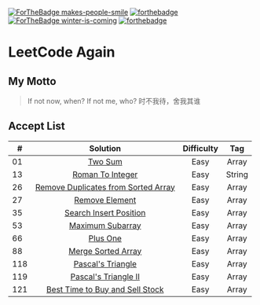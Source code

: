 [![ForTheBadge makes-people-smile](http://ForTheBadge.com/images/badges/makes-people-smile.svg)](http://ForTheBadge.com)
[![forthebadge](https://forthebadge.com/images/badges/built-with-love.svg)](https://forthebadge.com)
[![ForTheBadge winter-is-coming](http://ForTheBadge.com/images/badges/winter-is-coming.svg)](http://ForTheBadge.com)
[![forthebadge](https://forthebadge.com/images/badges/not-an-issue.svg)](https://forthebadge.com)

LeetCode Again   
========

## My Motto
> If not now, when? If not me, who? 时不我待，舍我其谁

## Accept List
| # | Solution | Difficulty | Tag |
|---|:---------:|:----------:|:---:|
|01|[Two Sum](./Array/TwoSum.md) |Easy|Array|
|13|[Roman To Integer](./String/RomanToInteger.md) |Easy|String|
|26|[Remove Duplicates from Sorted Array](./Array/removeDuplicates.md) |Easy|Array|
|27|[Remove Element](./Array/RemoveElement.md) |Easy|Array|
|35|[Search Insert Position](./Array/SearchInsertPosition.md) |Easy|Array|
|53|[Maximum Subarray](./Array/MaximumSubArray.md) |Easy|Array|
|66|[Plus One](./Array/PlusOne.md) |Easy|Array|
|88|[Merge Sorted Array](./Array/MergeSortedArray.md) |Easy|Array|
|118|[Pascal's Triangle](./Array/PascalTriangle.md) |Easy|Array|
|119|[Pascal's Triangle II](./Array/PascalTriangleII.md) |Easy|Array|
|121|[Best Time to Buy and Sell Stock](./Array/BuyStock.md) |Easy|Array|

